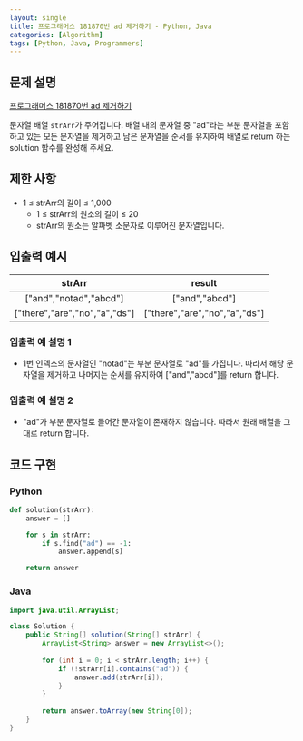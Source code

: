 ```yaml
---
layout: single
title: 프로그래머스 181870번 ad 제거하기 - Python, Java
categories: [Algorithm]
tags: [Python, Java, Programmers]
---
```


## 문제 설명
[프로그래머스 181870번 ad 제거하기](https://school.programmers.co.kr/learn/courses/30/lessons/181870)

문자열 배열 `strArr`가 주어집니다. 배열 내의 문자열 중 "ad"라는 부분 문자열을 포함하고 있는 모든 문자열을 제거하고 남은 문자열을 순서를 유지하여 배열로 return 하는 solution 함수를 완성해 주세요.

## 제한 사항

* 1 ≤ strArr의 길이 ≤ 1,000
  * 1 ≤ strArr의 원소의 길이 ≤ 20
  * strArr의 원소는 알파벳 소문자로 이루어진 문자열입니다.

## 입출력 예시

|             strArr              |             result              |
|:-------------------------------:|:-------------------------------:|
|    \["and","notad","abcd"\]     |        \["and","abcd"\]         |
| \["there","are","no","a","ds"\] | \["there","are","no","a","ds"\] |

### 입출력 예 설명 1

* 1번 인덱스의 문자열인 "notad"는 부분 문자열로 "ad"를 가집니다. 따라서 해당 문자열을 제거하고 나머지는 순서를 유지하여 \["and","abcd"\]를 return 합니다.

### 입출력 예 설명 2

* "ad"가 부분 문자열로 들어간 문자열이 존재하지 않습니다. 따라서 원래 배열을 그대로 return 합니다.

## 코드 구현

### Python

```python
def solution(strArr):
    answer = []

    for s in strArr:
        if s.find("ad") == -1:
            answer.append(s)

    return answer
```

### Java

```java
import java.util.ArrayList;

class Solution {
    public String[] solution(String[] strArr) {
        ArrayList<String> answer = new ArrayList<>();
        
        for (int i = 0; i < strArr.length; i++) {
            if (!strArr[i].contains("ad")) {
                answer.add(strArr[i]);
            }
        }
        
        return answer.toArray(new String[0]);
    }
}
```